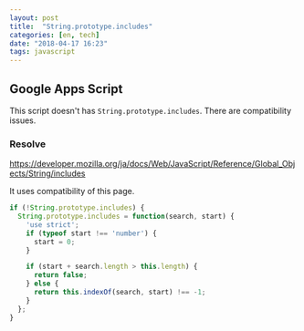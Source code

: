 ```yaml
---
layout: post
title:  "String.prototype.includes"
categories: [en, tech]
date: "2018-04-17 16:23"
tags: javascript
---
```


## Google Apps Script

This script doesn't has `String.prototype.includes`.
There are compatibility issues.

### Resolve

https://developer.mozilla.org/ja/docs/Web/JavaScript/Reference/Global_Objects/String/includes

It uses compatibility of this page.

```js
if (!String.prototype.includes) {
  String.prototype.includes = function(search, start) {
    'use strict';
    if (typeof start !== 'number') {
      start = 0;
    }

    if (start + search.length > this.length) {
      return false;
    } else {
      return this.indexOf(search, start) !== -1;
    }
  };
}
```
